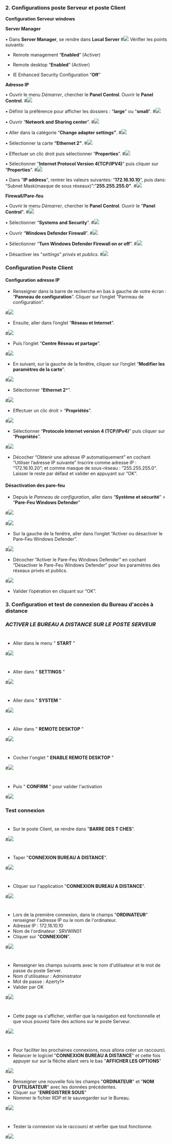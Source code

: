 
### 2. Configurations poste Serveur et poste Client
**Configuration Serveur windows**

**Server Manager**

• Dans **Server Manager**, se rendre dans **Local Server**
#![](https://raw.githubusercontent.com/)
Vérifier les points suivants:

*   Remote management “**Enabled**” (Activer)
    
*   Remote desktop “**Enabled**” (Activer)
    
*   IE Enhanced Security Configuration “**Off**” 
    

**Adresse IP**

• Ouvrir le menu *Démarrer*, chercher le **Panel Control**. Ouvrir le **Panel Control**.
#![](https://raw.githubusercontent.com/)

• Définir la préférence pour afficher les dossiers : "**large**" ou "**small**".
#![](https://raw.githubusercontent.com/)


• Ouvrir “**Network and Sharing center**”.
#![](https://raw.githubusercontent.com/)

• Aller dans la catégorie “**Change adapter settings”**.
#![](https://raw.githubusercontent.com/)

• Sélectionner la carte **“Ethernet 2”**.
#![](https://raw.githubusercontent.com/)

• Effectuer un clic droit puis sélectionner “**Properties**”. 
#![](https://raw.githubusercontent.com/)
  
• Sélectionner “**Internet Protocol Version 4(TCP/IPV4)**” puis cliquer sur “**Properties**”.
#![](https://raw.githubusercontent.com/)
  
• Dans "**IP address**", rentrer les valeurs suivantes: “**172.16.10.10**”, 
puis dans: “Subnet Mask(masque de sous réseaux)”:”**255.255.255.0”**.
#![](https://raw.githubusercontent.com/)


**Firewall/Pare-feu**

• Ouvrir le menu *Démarrer*, chercher le **Panel Control**. Ouvrir le "**Panel Control**". 
#![](https://raw.githubusercontent.com/)
  
• Sélectionner “**Systems and Security**”.
#![](https://raw.githubusercontent.com/)
  
• Ouvrir “**Windows Defender Firewall**”.
#![](https://raw.githubusercontent.com/)
  
• Sélectionner “**Turn Windows Defender Firewall on or off**”.
#![](https://raw.githubusercontent.com/)
  
• Désactiver les "*settings*" *privés* et *publics*.
#![](https://raw.githubusercontent.com/)

### Configuration Poste Client

#### Configuration adresse IP

- Renseigner dans la barre de recherche en bas à gauche de votre écran : “**Panneau de configuration**”. Cliquer sur l’onglet “Panneau de configuration”.

#![](https://raw.githubusercontent.com/)


- Ensuite, aller dans l’onglet “**Réseau et Internet**”.

#![](https://raw.githubusercontent.com/)


- Puis l’onglet “**Centre Réseau et partage**”.

#![](https://raw.githubusercontent.com/)

- En suivant, sur la gauche de la fenêtre, cliquer sur l’onglet “**Modifier les paramètres de la carte**”.

#![](https://raw.githubusercontent.com/)


- Sélectionner “**Ethernet 2***”.

#![](https://raw.githubusercontent.com/)


- Effectuer un clic droit > “**Propriétés**”. 

#![](https://raw.githubusercontent.com/)


- Sélectionner “**Protocole Internet version 4 (TCP/IPv4)**” puis cliquer sur “**Propriétés**”.

#![](https://raw.githubusercontent.com/)


- Décocher “Obtenir une adresse IP automatiquement” en cochant “Utiliser l’adresse IP suivante”
Inscrire comme adresse IP : “172.16.10.20”; et comme masque de sous-réseau : “255.255.255.0”.
Laisser le reste par défaut et valider en appuyant sur “OK”.

#### Désactivation des pare-feu

- Depuis le *Panneau de configuration*, aller dans “**Système et sécurité**” > “**Pare-Feu Windows Defender**”

#![](https://raw.githubusercontent.com/)

#![](https://raw.githubusercontent.com/)

- Sur la gauche de la fenêtre, aller dans l’onglet “Activer ou désactiver le Pare-Feu Windows Defender”.

#![](https://raw.githubusercontent.com/)

- Décocher “Activer le Pare-Feu Windows Defender” en cochant “Désactiver le Pare-Feu Windows Defender” pour les paramètres des réseaux privés et publics.

#![](https://raw.githubusercontent.com/)

- Valider l’opération en cliquant sur “OK”.


### 3. Configuration et test de connexion du Bureau d'accès à distance


### ***ACTIVER LE BUREAU A DISTANCE SUR LE POSTE SERVEUR***

#
- Aller dans le menu " **START** "

#![](https://raw.githubusercontent.com/)

#
- Aller dans " **SETTINGS** "

#![](https://raw.githubusercontent.com/)

#
- Aller dans " **SYSTEM** " 

#![](https://raw.githubusercontent.com/)

#
- Aller dans " **REMOTE DESKTOP** "

#![](https://raw.githubusercontent.com/)

#
- Cocher l'onglet " **ENABLE REMOTE DESKTOP** "

#![](https://raw.githubusercontent.com/)

#
- Puis " **CONFIRM** " pour valider l'activation

#![](https://raw.githubusercontent.com/)


### Test connexion

#
- Sur le poste Client, se rendre dans "**BARRE DES T CHES**".

#![](https://raw.githubusercontent.com/)

#
- Taper "**CONNEXION BUREAU A DISTANCE**".

#![](https://raw.githubusercontent.com/)

#
- Cliquer sur l'application "**CONNEXION BUREAU A DISTANCE**".

#![](https://raw.githubusercontent.com/)

#
- Lors de la première connexion, dans le champs "**ORDINATEUR**" renseigner l'adresse IP ou le nom de l'ordinateur.
- Adresse IP : 172.16.10.10
- Nom de l'ordinateur : SRVWIN01
- Cliquer sur "**CONNEXION**".

#![](https://raw.githubusercontent.com/)

#
- Renseigner les champs suivants avec le nom d'utilisateur et le mot de passe du poste Server.
- Nom d'utilisateur : Administrator
- Mot de passe : Azerty1*
- Valider par OK

#![](https://raw.githubusercontent.com/)

#
- Cette page va s'afficher, vérifier que la navigation est fonctionnelle et que vous pouvez faire des actions sur le poste Serveur.

#![](https://raw.githubusercontent.com/)

#
- Pour faciliter les prochaines connexions, nous allons créer un raccourci.
- Relancer le logiciel "**CONNEXION BUREAU A DISTANCE**" et cette fois appuyer sur sur la flèche allant vers le bas "**AFFICHER LES OPTIONS**"

#![](https://raw.githubusercontent.com/)

- Renseigner une nouvelle fois les champs "**ORDINATEUR**" et "**NOM D'UTILISATEUR**" avec les données précédentes.
- Cliquer sur "**ENREGISTRER SOUS**"
- Nommer le fichier RDP et le sauvegarder sur le Bureau.
 
#![](https://raw.githubusercontent.com/)

# 
- Tester la connexion via le raccourci et vérfier que tout fonctionne.
  
#![](https://raw.githubusercontent.com/)

